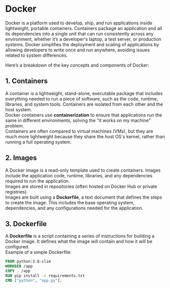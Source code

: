 # Docker 

Docker is a platform used to develop, ship, and run applications inside lightweight, portable containers. Containers package an application and all its dependencies into a single unit that can run consistently across any environment, whether it’s a developer's laptop, a test server, or production systems. Docker simplifies the deployment and scaling of applications by allowing developers to write once and run anywhere, avoiding issues related to system differences.

Here’s a breakdown of the key concepts and components of Docker:

## 1. Containers
A container is a lightweight, stand-alone, executable package that includes everything needed to run a piece of software, such as the code, runtime, libraries, and system tools. Containers are isolated from each other and the host system.  
Docker containers use **containerization** to ensure that applications run the same in different environments, solving the "it works on my machine" problem.  
Containers are often compared to virtual machines (VMs), but they are much more lightweight because they share the host OS's kernel, rather than running a full operating system.

## 2. Images
A Docker image is a read-only template used to create containers. Images include the application code, runtime, libraries, and any dependencies required to run the application.  
Images are stored in repositories (often hosted on Docker Hub or private registries).  
Images are built using a **Dockerfile**, a text document that defines the steps to create the image. This includes the base operating system, dependencies, and any configurations needed for the application.

## 3. Dockerfile
A **Dockerfile** is a script containing a series of instructions for building a Docker image. It defines what the image will contain and how it will be configured.  
Example of a simple Dockerfile:

```dockerfile
FROM python:3.8-slim
WORKDIR /app
COPY . /app
RUN pip install -r requirements.txt
CMD ["python", "app.py"].



